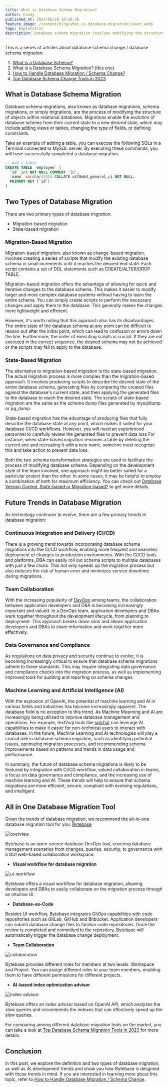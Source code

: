 ```yaml
---
title: What is Database Schema Migration?
author: Candy
published_at: 2023/06/28 10:29:20
feature_image: /content/blog/what-is-database-migration/cover.webp
tags: Explanation
description: Database schema migration involves modifying the structure of objects within relational databases, evolving their schema from the current state to a new desired state. The two main schema transformation strategies are migration-based migration and state-based migration.
---
```


This is a series of articles about database schema change / database schema migration:

1. [What is a Database Schema?](/blog/what-is-database-schema)
1. What is a Database Schema Migration? (this one)
1. [How to Handle Database Migration / Schema Change?](/blog/how-to-handle-database-schema-change)
1. [Top Database Schema Change Tools in 2023](/blog/top-database-schema-change-tool-evolution)

## What is Database Schema Migration

Database schema migrations, also known as database migrations, schema migrations, or simply migrations, are the process of modifying the structure of objects within relational databases. Migrations enable the evolution of database schema from their current state to a new desired state, which may include adding views or tables, changing the type of fields, or defining constraints.

Take an example of adding a table, you can execute the following SQLs in a Terminal connected to MySQL server. By executing these commands, you will have successfully completed a database migration.

```sql
-- Add a table
CREATE TABLE `employee` (
  `id` int NOT NULL COMMENT 'ID',
  `name` varchar(255) COLLATE utf8mb4_general_ci NOT NULL,
  PRIMARY KEY (`id`)
)
```

## Two Types of Database Migration

There are two primary types of database migration:

- Migration-based migration
- State-based migration

### Migration-Based Migration

Migration-based migration, also known as change-based migration, involves creating a series of scripts that modify the existing database schema in small increments until it reaches the desired end state. Each script contains a set of DDL statements such as CREATE/ALTER/DROP TABLE.

Migration-based migration offers the advantage of allowing for quick and iterative changes to the database schema. This makes it easier to modify larger and more complex database systems without having to learn the entire schema. You can simply create scripts to perform the necessary changes and apply them to the database. This generally makes the changes more lightweight and efficient.

However, it's worth noting that this approach also has its disadvantages. The entire state of the database schema at any point can be difficult to reason out after the initial point, which can lead to confusion or errors down the line. Furthermore, the order of executing scripts is crucial. If they are not executed in the correct sequence, the desired schema may not be achieved or the scripts may fail to apply to the database.

### State-Based Migration

The alternative to migration-based migration is the state-based migration. The actual migration process is more complex than the migration-based approach. It involves producing scripts to describe the desired state of the entire database schema, generating files by comparing the created files against the database's current state, and then applying the generated files to the database to reach the desired state. The scripts of state-based migration are the same as the schema dump files generated by mysqldump or pg_dump.

State-based migration has the advantage of producing files that fully describe the database state at any point, which makes it suited for your database CI/CD workflows. However, you will need an experienced personnel to carefully review the generated files to prevent data loss For instance, when state-based migration renames a table by deleting the current one and recreating it with a new name, someone must recognize this and take action to prevent data loss.

Both the two schema transformation strategies are used to facilitate the process of modifying database schema. Depending on the development style of the team involved, one approach might be better suited for a particular project than the other. In some cases, it may be helpful to employ a combination of both for maximum efficiency. You can check out [Database Version Control, State-based or Migration-based?](/blog/database-version-control-state-based-vs-migration-based) to get more details.

## Future Trends in Database Migration

As technology continues to evolve, there are a few primary trends in database migration:

### Continuous Integration and Delivery (CI/CD)

There is a growing trend towards incorporating database schema migrations into the CI/CD workflow, enabling more frequent and seamless deployment of changes to production environments. With the CI/CD tools and platforms, DBA can easily roll out schema scripts to multiple databases with just a few clicks. This not only speeds up the migration process but also reduces the risk of human error and minimizes service downtime during migrations.

### Team Collaboration

With the increasing popularity of [DevOps](/blog/dev-sre-ops-devops-difference/#devops) among teams, the collaboration between application developers and DBA is becoming increasingly important and valued. In a DevOps team, application developers and DBAs work together throughout the development lifecycle, from planning to deployment. This approach breaks down silos and allows application developers and DBAs to share information and work together more effectively.

### Data Governance and Compliance

As regulations on data privacy and security continue to evolve, it is becoming increasingly critical to ensure that database schema migrations adhere to these standards. This may require integrating data governance and compliance checks into the migration process, as well as implementing improved tools for auditing and reporting on schema changes.

### Machine Learning and Artificial Intelligence (AI)

With the explosion of OpenAI, the potential of machine learning and AI in various fields and industries has become increasingly apparent. The database field is no exception to this trend. As Machine Mearning and AI are increasingly being utilized to improve database management and operations. For example, text2sql tools like [sqlchat](https://www.sqlchat.ai/) can leverage AI capabilities to make it easier for non-technical users to interact with databases. In the future, Machine Learning and AI technologies will play a crucial role in database schema migration, such as identifying potential issues, optimizing migration processes, and recommending schema improvements based on patterns and trends in data usage and performance.

In summary, the future of database schema migrations is likely to be featured by integration with CI/CD workflow, valued collaboration in teams, a focus on data governance and compliance, and the increasing use of machine learning and AI. These trends will help to ensure that schema migrations are more efficient, secure, compliant with evolving regulations, and intelligent.

## All in One Database Migration Tool

Given the trends of database migration, we recommend the all-in-one database migration tool for you: [Bytebase](https://www.bytebase.com/)

![overview](/content/blog/what-is-database-migration/overview.webp)

Bytebase is an open-source database DevOps tool, covering database management scenarios from changes, queries, security, to governance with a GUI web-based collaboration workspace.

- **Visual workflow for database migration**

![ui-workflow](/content/blog/what-is-database-migration/ui-workflow.webp)

Bytebase offers a visual workflow for database migration, allowing developers and DBAs to easily collaborate on the migration process through an intuitive UI.

- **Database-as-Code**

Besides UI workflow, Bytebase integrates GitOps capabilities with code repositories such as GitLab, GitHub and Bitbucket. Application developers can submit database change files to familiar code repositories. Once the review is completed and committed to the repository, Bytebase will automatically trigger the database change deployment.

- **Team Collaboration**

![collaboration](/content/blog/what-is-database-migration/collaboration.webp)

Bytebase provides different roles for members at two levels: Workspace and Project. You can assign different roles to your team members, enabling them to have different permissions for different projects.

- **AI-based index optimization advisor**

![index-advisor](/content/blog/what-is-database-migration/index-advisor.webp)

Bytebase offers an index advisor based on OpenAI API, which analyzes the slow queries and recommends the indexes that can effectively speed up the slow queries.

For comparing among different database migration tools on the market, you can take a look at [Top Database Schema Migration Tools in 2023](/blog/top-database-schema-change-tool-evolution/#to-sum-up) for more details.

## Conclusion

In this post, we explore the definition and two types of database migration, as well as its development trends and show you how Bytebase is desgined with those trends in mind. If you are interested in learning more about this topic, refer to [How to Handle Database Migration / Schema Change](/blog/how-to-handle-database-schema-change/).

